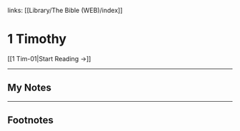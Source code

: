 links: [[Library/The Bible (WEB)/index]]
# 1 Timothy

[[1 Tim-01|Start Reading →]]

---
## My Notes

---
## Footnotes